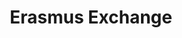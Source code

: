 ---
title: Erasmus Exchange
place: Universitat de Barcelona
start: 2017-08-01
end: 2018-07-15
type: education
empty: true
---